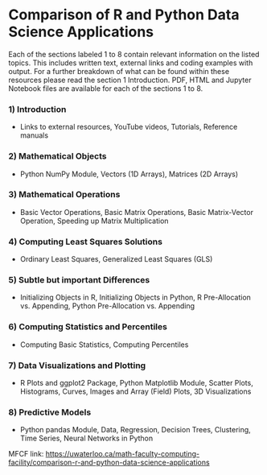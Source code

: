 # Comparison of R and Python Data Science Applications

Each of the sections labeled 1 to 8 contain relevant information on the listed topics. This includes written text, external links and coding examples with output. For a further breakdown of what can be found within these resources please read the section 1 Introduction. PDF, HTML and Jupyter Notebook files are available for each of the sections 1 to 8.

### 1) Introduction
- Links to external resources, YouTube videos, Tutorials, Reference manuals
### 2) Mathematical Objects
- Python NumPy Module, Vectors (1D Arrays), Matrices (2D Arrays)
### 3) Mathematical Operations
- Basic Vector Operations, Basic Matrix Operations, Basic Matrix-Vector Operation, Speeding up Matrix Multiplication
### 4) Computing Least Squares Solutions
- Ordinary Least Squares, Generalized Least Squares (GLS)
### 5) Subtle but important Differences
- Initializing Objects in R, Initializing Objects in Python, R Pre-Allocation vs. Appending, Python Pre-Allocation vs. Appending
### 6) Computing Statistics and Percentiles
- Computing Basic Statistics, Computing Percentiles
### 7) Data Visualizations and Plotting
- R Plots and ggplot2 Package, Python Matplotlib Module, Scatter Plots, Histograms, Curves, Images and Array (Field) Plots, 3D Visualizations
### 8) Predictive Models
- Python pandas Module, Data, Regression, Decision Trees, Clustering, Time Series, Neural Networks in Python




MFCF link: https://uwaterloo.ca/math-faculty-computing-facility/comparison-r-and-python-data-science-applications
